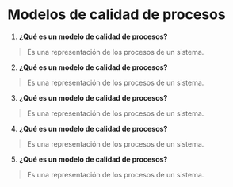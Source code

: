 # Modelos de calidad de procesos

1. **¿Qué es un modelo de calidad de procesos?**
> Es una representación de los procesos de un sistema.
2. **¿Qué es un modelo de calidad de procesos?**
> Es una representación de los procesos de un sistema.
3. **¿Qué es un modelo de calidad de procesos?**
> Es una representación de los procesos de un sistema.
4. **¿Qué es un modelo de calidad de procesos?**
> Es una representación de los procesos de un sistema.
5. **¿Qué es un modelo de calidad de procesos?**
> Es una representación de los procesos de un sistema.